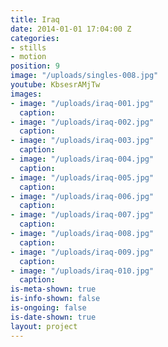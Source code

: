 ```yaml
---
title: Iraq
date: 2014-01-01 17:04:00 Z
categories:
- stills
- motion
position: 9
image: "/uploads/singles-008.jpg"
youtube: KbsesrAMjTw
images:
- image: "/uploads/iraq-001.jpg"
  caption: 
- image: "/uploads/iraq-002.jpg"
  caption: 
- image: "/uploads/iraq-003.jpg"
  caption: 
- image: "/uploads/iraq-004.jpg"
  caption: 
- image: "/uploads/iraq-005.jpg"
  caption: 
- image: "/uploads/iraq-006.jpg"
  caption: 
- image: "/uploads/iraq-007.jpg"
  caption: 
- image: "/uploads/iraq-008.jpg"
  caption: 
- image: "/uploads/iraq-009.jpg"
  caption: 
- image: "/uploads/iraq-010.jpg"
  caption: 
is-meta-shown: true
is-info-shown: false
is-ongoing: false
is-date-shown: true
layout: project
---
```


